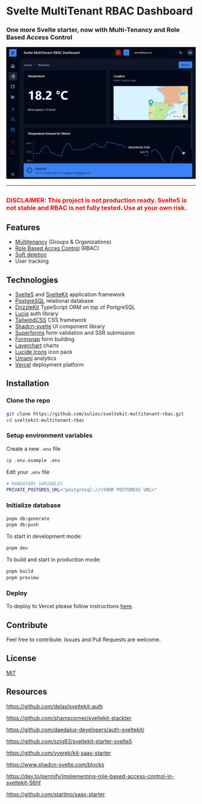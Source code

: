 # Svelte MultiTenant RBAC Dashboard

<h3>
One more Svelte starter, now with Multi-Tenancy and Role Based Access Control
</h3>

![dashboard](https://github.com/xulioc/sveltekit-multitenant-rbac/blob/main/static/images/dashboard.png?raw=true)

---

##

<h3>
<span style="color:red">
DISCLAIMER: This project is not production ready. Svelte5 is not stable and RBAC is not fully tested. Use at your own risk.
</h3>
</span>

## Features

- [Multitenancy](https://github.com/xulioc/sveltekit-multitenant-rbac/blob/main/static/doc/MT.md) (Groups & Organizations)
- [Role Based Acces Control](https://github.com/xulioc/sveltekit-multitenant-rbac/blob/main/static/doc/RBAC.md) (RBAC)
- [Soft deletion](https://en.wiktionary.org/wiki/soft_deletion)
- User tracking

## Technologies

- [Svelte5](https://svelte.dev/) and [SvelteKit](https://kit.svelte.dev/) application framework
- [PostgreSQL](https://www.postgresql.org/) relational database
- [DrizzleKit](https://orm.drizzle.team/) TypeScript ORM on top of PortgreSQL
- [Lucia](https://lucia-auth.com/) auth library
- [TailwindCSS](https://tailwindcss.com/) CSS framework
- [Shadcn-svelte](https://www.shadcn-svelte.com/) UI component library
- [Superforms](https://superforms.rocks/) form validation and SSR submission
- [Formsnap](https://www.formsnap.dev/) form building
- [Layerchart](https://www.layerchart.com/) charts
- [Lucide Icons](https://lucide.dev/) icon pack
- [Umami](https://umami.is/) analytics
- [Vercel](https://vercel.com/) deployment platform

## Installation

### Clone the repo

```bash
git clone https://github.com/xulioc/sveltekit-multitenant-rbac.git
cd sveltekit-multitenant-rbac
```

### Setup environment variables

Create a new `.env` file

```bash
cp .env.example .env
```

Edit your `.env` file

```bash
# MANDATORY VARIABLES
PRIVATE_POSTGRES_URL="postgresql://<YOUR POSTGRESS URL>"

```

### Initialize database

```bash
pnpm db:generate
pnpm db:push
```

To start in development mode:

```bash
pnpm dev
```

To build and start in production mode:

```bash
pnpm build
pnpm preview
```

### Deploy

To deploy to Vercel please follow instructions [here](https://vercel.com/guides/deploying-svelte-with-vercel).

## Contribute

Feel free to contribute. Issues and Pull Requests are welcome.

## License

[MIT](https://github.com/xulioc/sveltekit-multitenant-rbac/blob/main/LICENSE)

## Resources

https://github.com/delay/sveltekit-auth

https://github.com/shamscorner/sveltekit-stackter

https://github.com/daedalus-developers/auth-sveltekit/

https://github.com/szig83/sveltekit-starter-svelte5

https://github.com/yverek/kit-saas-starter

https://www.shadcn-svelte.com/blocks

https://dev.to/permify/implementing-role-based-access-control-in-sveltekit-56hf

https://github.com/startino/saas-starter
